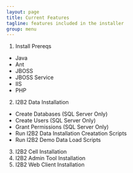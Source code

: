 ```yaml
---
layout: page
title: Current Features
tagline: features included in the installer
group: menu
---
```

1. Install Prereqs
  * Java
  * Ant
  * JBOSS
  * JBOSS Service
  * IIS
  * PHP
2. I2B2 Data Installation
  * Create Databases (SQL Server Only)
  * Create Users (SQL Server Only)
  * Grant Permissions (SQL Server Only)
  * Run I2B2 Data Installation Creatation Scripts
  * Run I2B2 Demo Data Load Scripts
3. I2B2 Cell Installation
4. I2B2 Admin Tool Installation
5. I2B2 Web Client Installation
